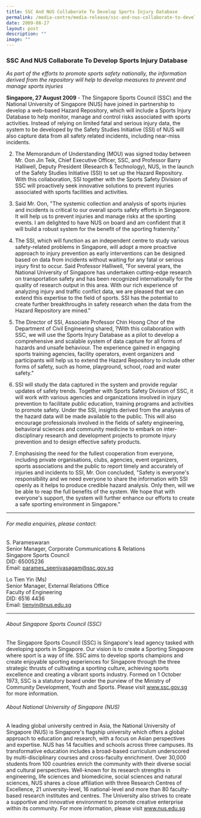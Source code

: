 ```yaml
---
title: SSC And NUS Collaborate To Develop Sports Injury Database
permalink: /media-centre/media-release/ssc-and-nus-collaborate-to-develop-sports-injury-database/
date: 2009-08-27
layout: post
description: ""
image: ""
---
```

### **SSC And NUS Collaborate To Develop Sports Injury Database**

_As part of the efforts to promote sports safety nationally, the information derived from the repository will help to develop measures to prevent and manage sports injuries_

**Singapore, 27 August 2009** - The Singapore Sports Council (SSC) and the National University of Singapore (NUS) have joined in partnership to develop a web-based Hazard Repository, which will include a Sports Injury Database to help monitor, manage and control risks associated with sports activities. Instead of relying on limited fatal and serious injury data, the system to be developed by the Safety Studies Initiative (SSI) of NUS will also capture data from all safety related incidents, including near-miss incidents.

2. The Memorandum of Understanding (MOU) was signed today between Mr. Oon Jin Teik, Chief Executive Officer, SSC, and Professor Barry Halliwell, Deputy President (Research & Technology), NUS, in the launch of the Safety Studies Initiative (SSI) to set up the Hazard Repository. With this collaboration, SSI together with the Sports Safety Division of SSC will proactively seek innovative solutions to prevent injuries associated with sports facilities and activities.

3. Said Mr. Oon, "The systemic collection and analysis of sports injuries and incidents is critical to our overall sports safety efforts in Singapore. It will help us to prevent injuries and manage risks at the sporting events. I am delighted to have NUS on board and am confident that it will build a robust system for the benefit of the sporting fraternity."

4. The SSI, which will function as an independent centre to study various safety-related problems in Singapore, will adopt a more proactive approach to injury prevention as early interventions can be designed based on data from incidents without waiting for
any fatal or serious injury first to occur. Said Professor Halliwell, "For several years, the National University of Singapore has undertaken cutting-edge research on transportation safety and has been recognized internationally for the quality of research
output in this area. With our rich experience of analyzing injury and traffic conflict data, we are pleased that we can extend this expertise to the field of sports. SSI has the potential to create further breakthroughs in safety research when the data from the
Hazard Repository are mined."

5. The Director of SSI, Associate Professor Chin Hoong Chor of the Department of Civil Engineering shared, ?With this collaboration with SSC, we will use the Sports Injury Database as a pilot to develop a comprehensive and scalable system of data capture for all forms of hazards and unsafe behaviour. The experience gained in engaging sports training agencies, facility operators, event organizers and participants will help us to extend the Hazard Repository to include other forms of safety, such as home, playground, school, road and water safety."

6. SSI will study the data captured in the system and provide regular updates of safety trends. Together with Sports Safety Division of SSC, it will work with various agencies and organizations involved in injury prevention to facilitate public education, training programs and activities to promote safety. Under the SSI, insights derived from
the analyses of the hazard data will be made available to the public. This will also encourage professionals involved in the fields of safety engineering, behavioral sciences and community medicine to embark on inter-disciplinary research and development projects to promote injury prevention and to design effective safety products.

7. Emphasising the need for the fullest cooperation from everyone, including private organisations, clubs, agencies, event organizers, sports associations and the public to report timely and accurately of injuries and incidents to SSI, Mr. Oon concluded, "Safety
is everyone's responsibility and we need everyone to share the information with SSI openly as it helps to produce credible hazard analysis. Only then, will we be able to reap the full benefits of the system. We hope that with everyone's support, the system
will further enhance our efforts to create a safe sporting environment in Singapore."

---

###### For media enquiries, please contact:

S. Parameswaran
<br>
Senior Manager, Corporate Communications & Relations
<br>
Singapore Sports Council
<br>
DID: 65005236
<br>
Email: [parames_seenivasagam@ssc.gov.sg](mailto:parames_seenivasagam@ssc.gov.sg)

Lo Tien Yin (Ms)
<br>
Senior Manager, External Relations Office
<br>
Faculty of Engineering
<br>
DID: 6516 4436
<br>
Email: [tienyin@nus.edu.sg](mailto:tienyin@nus.edu.sg)

---

###### About Singapore Sports Council (SSC)
The Singapore Sports Council (SSC) is Singapore's lead agency tasked with developing sports in Singapore. Our vision is to create a Sporting Singapore where sport is a way of life. SSC aims to develop sports champions and create enjoyable sporting experiences for Singapore through the three strategic thrusts of cultivating a sporting culture, achieving sports excellence and creating a vibrant sports industry. Formed on 1 October 1973, SSC is a statutory board under the purview of the Ministry of Community Development, Youth and Sports. Please visit www.ssc.gov.sg for more information.

###### About National University of Singapore (NUS)
A leading global university centred in Asia, the National University of Singapore (NUS) is Singapore's flagship university which offers a global approach to education and research, with a focus on Asian perspectives and expertise. NUS has 14 faculties and schools across three campuses. Its transformative education includes
a broad-based curriculum underscored by multi-disciplinary courses and cross-faculty enrichment. Over 30,000 students from 100 countries enrich the community with their diverse social and cultural perspectives. Well-known for its research strengths in engineering, life sciences and biomedicine, social sciences and natural sciences, NUS shares a close affiliation with three Research Centres of Excellence, 21 university-level, 16 national-level and more than 80 faculty-based research institutes and centres. The University also strives to create a supportive and innovative environment to promote creative enterprise within its community.
For more information, please visit www.nus.edu.sg
